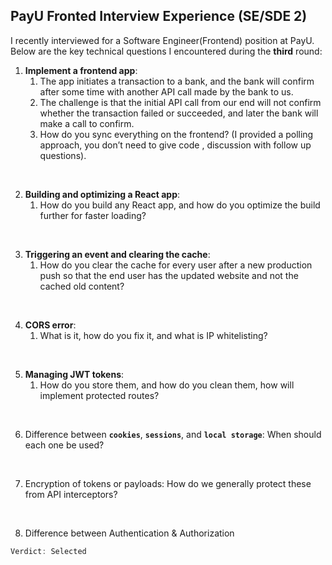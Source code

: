 ## PayU Fronted Interview Experience (SE/SDE 2)

I recently interviewed for a Software Engineer(Frontend) position at PayU. Below are the key technical questions I encountered during the **third** round:
 
1. **Implement a frontend app**: 
   1. The app initiates a transaction to a bank, and the bank will confirm after some time with another API call made by the bank to us. 
   2. The challenge is that the initial API call from our end will not confirm whether the transaction failed or succeeded, and later the bank will make a call to confirm.
   3. How do you sync everything on the frontend? (I provided a polling approach, you don’t need to give code , discussion with follow up questions).
<br/>

2. **Building and optimizing a React app**: 
   1. How do you build any React app, and how do you optimize the build further for faster loading?
<br/>

3. **Triggering an event and clearing the cache**: 
   1. How do you clear the cache for every user after a new production push so that the end user has the updated website and not the cached old content?
<br/>

4. **CORS error**: 
   1. What is it, how do you fix it, and what is IP whitelisting?
<br/>

5. **Managing JWT tokens**: 
   1. How do you store them, and how do you clean them, how will implement protected routes?
<br/>

6. Difference between **`cookies`**, **`sessions`**, and **`local storage`**: When should each one be used?
<br/>

7. Encryption of tokens or payloads: How do we generally protect these from API interceptors?
<br/>

8. Difference between Authentication & Authorization

```js
Verdict: Selected
```